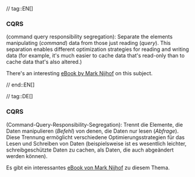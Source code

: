 // tag::EN[]
### CQRS

(command query responsibility segregation): Separate the elements manipulating
(_command_) data from those just reading (_query_). This separation enables
different optimization strategies for reading and writing data (for example,
  it's much easier to cache data that's read-only than to cache data that's
  also altered.)

There's an interesting [eBook by Mark Nijhof](https://leanpub.com/cqrs)
on this subject.


// end::EN[]

// tag::DE[]
### CQRS

(Command-Query-Responsibility-Segregation): Trennt die Elemente, die
Daten manipulieren (*Befehl*) von denen, die Daten nur lesen
(*Abfrage*). Diese Trennung ermöglicht verschiedene
Optimierungsstrategien für das Lesen und Schreiben von Daten
(beispielsweise ist es wesentlich leichter, schreibgeschützte Daten zu
cachen, als Daten, die auch abgeändert werden können).

Es gibt ein interessantes [eBook von Mark Nijhof](https://leanpub.com/cqrs) zu diesem Thema.


